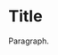 <!DOCTYPE html>
<html>
  <head>
  <link rel="shortcut icon" type="image/x-icon" href="favicon.ico">
  </head>
<body>
<h1>Title</h1>
<p>Paragraph.</p>
</body>
</html>
